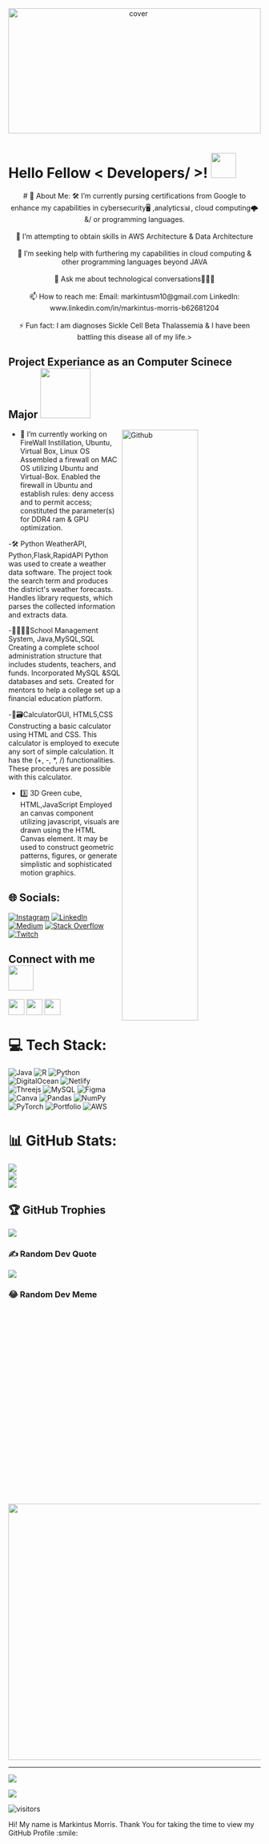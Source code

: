 <div align="center">
<img width="100%" height = "250px" src="https://raw.githubusercontent.com/rahulbanerjee26/githubProfileReadmeGenerator/main/banners/banner1.gif" alt="cover" />
</div>
<h1> Hello Fellow < Developers/ >! <img src = "https://raw.githubusercontent.com/rahulbanerjee26/githubProfileReadmeGenerator/main/gifs/wave.gif" width = 50px height='50px'> </h1>
<p align='center'>
# 💫 About Me:
🛠 I’m currently pursing certifications from Google to enhance my capabilities in cybersecurity🖥 ,analytics📊, cloud computing🌩 &/ or programming languages.<br><br>🌱 I’m attempting to obtain skills in AWS Architecture & Data Architecture <br><br>🤔 I’m seeking help with furthering my capabilities in cloud computing & other programming languages beyond JAVA<br><br>💬 Ask me about technological conversations👨🏾‍💻<br><br>📫 How to reach me: Email: markintusm10@gmail.com LinkedIn: www.linkedin.com/in/markintus-morris-b62681204<br><br>⚡ Fun fact: I am diagnoses Sickle Cell Beta Thalassemia & I have been battling this disease all of my life.>

<h2> Project Experiance as an Computer Scinece Major <img src = "https://raw.githubusercontent.com/rahulbanerjee26/githubProfileReadmeGenerator/main/gifs/eatSleepCodeRepeat.gif" width = 100px height='100px'></h2>

<img width="55%" align="right" alt="Github" src="https://raw.githubusercontent.com/rahulbanerjee26/githubProfileReadmeGenerator/47a1a7b035154ce002fffc42e803b6ca8acbc4f3/gifs/git-header.svg" />

- 🔭 I’m currently working on FireWall Instillation, Ubuntu, Virtual Box, Linux OS
Assembled a firewall on MAC OS utilizing Ubuntu and Virtual-Box.
Enabled the firewall in Ubuntu and establish rules: deny access and to permit access; constituted the parameter(s) for DDR4 ram & GPU optimization.

-🛠 Python WeatherAPI, Python,Flask,RapidAPI
Python was used to create a weather data software. The project took the search term and produces the district's weather forecasts. Handles library requests, which parses the collected information and extracts data.

-👨🏾‍🏫🏫School Management System, Java,MySQL,SQL
Creating a complete school administration structure that includes students, teachers, and funds. Incorporated MySQL &SQL databases and sets. Created for mentors to help a college set up a financial education platform.

-🧮🗃CalculatorGUI, HTML5,CSS
Constructing a basic calculator using HTML and CSS. This calculator is employed to execute any sort of simple calculation. It has the (+, -, *, /) functionalities. These procedures are possible with this calculator.

- 3️⃣ 3D Green cube, HTML,JavaScript
Employed an canvas component utilizing javascript, visuals are drawn using the HTML Canvas element. It may be used to construct geometric patterns, figures, or generate simplistic and sophisticated motion graphics.

## 🌐 Socials:
[![Instagram](https://img.shields.io/badge/Instagram-%23E4405F.svg?logo=Instagram&logoColor=white)](https://instagram.com/markaysthename1) [![LinkedIn](https://img.shields.io/badge/LinkedIn-%230077B5.svg?logo=linkedin&logoColor=white)](https://linkedin.com/in/https://www.linkedin.com/in/morris012345679/) [![Medium](https://img.shields.io/badge/Medium-12100E?logo=medium&logoColor=white)](https://medium.com/@https://medium.com/@markintusm10) [![Stack Overflow](https://img.shields.io/badge/-Stackoverflow-FE7A16?logo=stack-overflow&logoColor=white)](https://stackoverflow.com/users/https://stackoverflow.com/users/20172533/markintus-morris) [![Twitch](https://img.shields.io/badge/Twitch-%239146FF.svg?logo=Twitch&logoColor=white)](https://twitch.tv/https://www.twitch.tv/puna55) 
<h2> Connect with me <img src='https://raw.githubusercontent.com/rahulbanerjee26/githubProfileReadmeGenerator/main/gifs/handShake.gif' width="50px" height=50px> </h2>
<a href = 'https://www.linkedin.com/in/https://www.linkedin.com/in/morris012345679/'> <img width = '32px' align= 'center' src="https://raw.githubusercontent.com/rahulbanerjee26/githubAboutMeGenerator/main/icons/linked-in-alt.svg"/></a> 
<a href = 'https://flowcv.me/markintus-cortez'> <img width = '32px' align= 'center' src="https://raw.githubusercontent.com/rahulbanerjee26/githubAboutMeGenerator/main/icons/portfolio.png"/></a> 
<a href = 'https://www.github.com/https://github.com/Kinto55'> <img width = '32px' align= 'center' src="https://raw.githubusercontent.com/rahulbanerjee26/githubAboutMeGenerator/main/icons/github.svg"/></a> 

# 💻 Tech Stack:
![Java](https://img.shields.io/badge/java-%23ED8B00.svg?style=for-the-badge&logo=java&logoColor=white) ![R](https://img.shields.io/badge/r-%23276DC3.svg?style=for-the-badge&logo=r&logoColor=white) ![Python](https://img.shields.io/badge/python-3670A0?style=for-the-badge&logo=python&logoColor=ffdd54) ![DigitalOcean](https://img.shields.io/badge/DigitalOcean-%230167ff.svg?style=for-the-badge&logo=digitalOcean&logoColor=white) ![Netlify](https://img.shields.io/badge/netlify-%23000000.svg?style=for-the-badge&logo=netlify&logoColor=#00C7B7) ![Threejs](https://img.shields.io/badge/threejs-black?style=for-the-badge&logo=three.js&logoColor=white) ![MySQL](https://img.shields.io/badge/mysql-%2300f.svg?style=for-the-badge&logo=mysql&logoColor=white) 	![Figma](https://img.shields.io/badge/figma-%23F24E1E.svg?style=for-the-badge&logo=figma&logoColor=white) ![Canva](https://img.shields.io/badge/Canva-%2300C4CC.svg?style=for-the-badge&logo=Canva&logoColor=white) ![Pandas](https://img.shields.io/badge/pandas-%23150458.svg?style=for-the-badge&logo=pandas&logoColor=white) ![NumPy](https://img.shields.io/badge/numpy-%23013243.svg?style=for-the-badge&logo=numpy&logoColor=white) ![PyTorch](https://img.shields.io/badge/PyTorch-%23EE4C2C.svg?style=for-the-badge&logo=PyTorch&logoColor=white) ![Portfolio](https://img.shields.io/badge/Portfolio-%23000000.svg?style=for-the-badge&logo=firefox&logoColor=#FF7139) ![AWS](https://img.shields.io/badge/AWS-%23FF9900.svg?style=for-the-badge&logo=amazon-aws&logoColor=white)

# 📊 GitHub Stats:
![](https://github-readme-stats.vercel.app/api?username=kinto55&theme=maroongold&hide_border=false&include_all_commits=false&count_private=true)<br/>
![](https://github-readme-streak-stats.herokuapp.com/?user=kinto55&theme=maroongold&hide_border=false)<br/>
![](https://github-readme-stats.vercel.app/api/top-langs/?username=kinto55&theme=maroongold&hide_border=false&include_all_commits=false&count_private=true&layout=compact)

## 🏆 GitHub Trophies
![](https://github-profile-trophy.vercel.app/?username=kinto55&theme=dark_dimmed&no-frame=true&no-bg=true&margin-w=4)

### ✍️ Random Dev Quote
![](https://quotes-github-readme.vercel.app/api?type=vetical&theme=radical)

### 😂 Random Dev Meme
<img src="https://random-memer.herokuapp.com/" width="512px"/>

---
[![](https://visitcount.itsvg.in/api?id=kinto55&icon=0&color=9)](https://visitcount.itsvg.in)

[![](https://visitcount.itsvg.in/api?id=markaysthename1&label=Profile%20Views&color=0&icon=0&pretty=true)](https://visitcount.itsvg.in)

![visitors](https://visitor-badge.glitch.me/badge?page_id=https://github.com/Kinto55.https://github.com/Kinto55)

</p>
<div size='20px'> Hi! My name is Markintus Morris. Thank You for taking the time to view my GitHub Profile :smile: 
</div>
